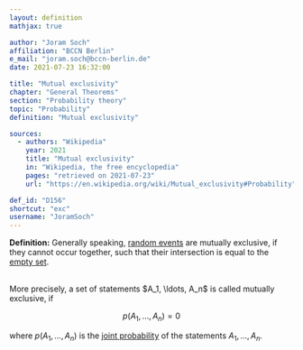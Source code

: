 ```yaml
---
layout: definition
mathjax: true

author: "Joram Soch"
affiliation: "BCCN Berlin"
e_mail: "joram.soch@bccn-berlin.de"
date: 2021-07-23 16:32:00

title: "Mutual exclusivity"
chapter: "General Theorems"
section: "Probability theory"
topic: "Probability"
definition: "Mutual exclusivity"

sources:
  - authors: "Wikipedia"
    year: 2021
    title: "Mutual exclusivity"
    in: "Wikipedia, the free encyclopedia"
    pages: "retrieved on 2021-07-23"
    url: "https://en.wikipedia.org/wiki/Mutual_exclusivity#Probability"

def_id: "D156"
shortcut: "exc"
username: "JoramSoch"
---
```



**Definition:** Generally speaking, [random events](/D/reve) are mutually exclusive, if they cannot occur together, such that their intersection is equal to the [empty set](/P/prob-emp).

<br>
More precisely, a set of statements $A_1, \ldots, A_n$ is called mutually exclusive, if

$$ \label{eq:exc}
p(A_1, \ldots, A_n) = 0
$$

where $p(A_1, \ldots, A_n)$ is the [joint probability](/D/prob-joint) of the statements $A_1, \ldots, A_n$.